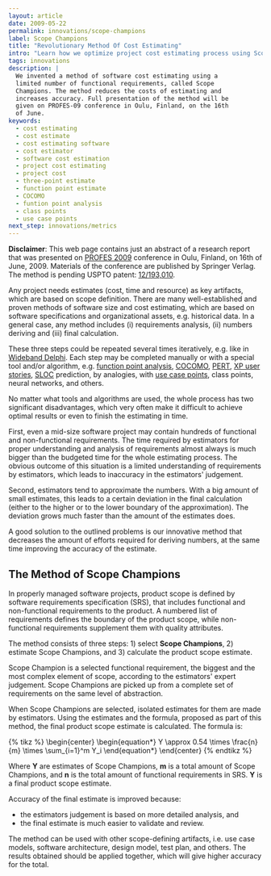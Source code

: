 ```yaml
---
layout: article
date: 2009-05-22
permalink: innovations/scope-champions
label: Scope Champions
title: "Revolutionary Method Of Cost Estimating"
intro: "Learn how we optimize project cost estimating process using Scope Champions (our patent-pending invention)"
tags: innovations
description: |
  We invented a method of software cost estimating using a
  limited number of functional requirements, called Scope
  Champions. The method reduces the costs of estimating and
  increases accuracy. Full presentation of the method will be
  given on PROFES-09 conference in Oulu, Finland, on the 16th
  of June.
keywords:
  - cost estimating
  - cost estimate
  - cost estimating software
  - cost estimator
  - software cost estimation
  - project cost estimating
  - project cost
  - three-point estimate
  - function point estimate
  - COCOMO
  - funtion point analysis
  - class points
  - use case points
next_step: innovations/metrics
---
```


**Disclaimer**: This web page contains just an abstract of a research
report that was presented on [PROFES 2009](http://www.profes2009.org/) conference
in Oulu, Finland, on 16th of June, 2009. Materials of the conference are
published by Springer Verlag. The method is pending USPTO patent:
[12/193,010](http://www.google.com/patents/about?id=QjDNAAAAEBAJ).

Any project needs estimates (cost, time and resource) as key artifacts,
which are based on scope definition.
There are many well-established and proven methods of software size and
cost estimating, which are based on software specifications and
organizational assets, e.g. historical data. In a general case, any
method includes
(i) requirements analysis,
(ii) numbers deriving and
(iii) final calculation.

These three steps could be repeated several times iteratively, e.g. like in
[Wideband Delphi](http://en.wikipedia.org/wiki/Wideband_delphi).
Each step may be completed manually
or with a special tool and/or algorithm, e.g.
[function point analysis](http://en.wikipedia.org/wiki/Function_point_analysis),
[COCOMO](http://sunset.usc.edu/csse/research/COCOMOII/cocomo_main.html),
[PERT](http://en.wikipedia.org/wiki/Program_Evaluation_and_Review_Technique),
[XP user stories](http://en.wikipedia.org/wiki/User_story),
[SLOC](http://en.wikipedia.org/wiki/Source_lines_of_code) prediction, by analogies, with
[use case points](http://www.stsc.hill.af.mil/crosstalk/2006/02/0602Clemmons.pdf),
class points, neural networks, and others.

No matter what tools and algorithms are used, the whole process has
two significant disadvantages, which very often make it difficult
to achieve optimal results or even to finish the estimating in time.

First, even a mid-size software project may contain hundreds of functional
and non-functional requirements. The time required by estimators
for proper understanding and analysis of requirements almost always is much bigger than the budgeted
time for the whole estimating process. The obvious outcome of this situation is
a limited understanding of requirements by estimators, which leads to inaccuracy
in the estimators' judgement.

Second, estimators tend to approximate the numbers. With a big amount of
small estimates, this leads to a certain deviation in the final calculation (either
to the higher or to the lower boundary of the approximation). The
deviation grows much faster than the amount of the estimates does.

A good solution to the outlined problems is our innovative method that decreases
the amount of efforts required for deriving numbers, at the same time improving
the accuracy of the estimate.

## The Method of Scope Champions

In properly managed software projects, product scope is defined by software requirements specification
(SRS), that includes functional and non-functional requirements to the
product. A numbered list of requirements defines the boundary
of the product scope, while non-functional requirements supplement them
with quality attributes.

The method consists of three steps:
     1) select **Scope Champions**,
     2) estimate Scope Champions, and
     3) calculate the product scope estimate.

Scope Champion is a selected functional requirement,
the biggest and the most complex element of scope, according to
the estimators' expert judgement. Scope Champions are picked up from
a complete set of requirements on the same level of abstraction.

When Scope Champions are selected, isolated estimates for them
are made by estimators. Using the estimates and the formula, proposed as part of this
method, the final product scope estimate is calculated. The formula is:

{% tikz %}
\begin{center}
\begin{equation*}
Y \approx 0.54 \times \frac{n}{m} \times \sum_{i=1}^m Y_i
\end{equation*}
\end{center}
{% endtikz %}

Where **Y** are estimates of Scope Champions, **m** is
a total amount of Scope Champions, and **n** is the total amount of functional requirements
in SRS. **Y** is a final product scope estimate.

Accuracy of the final estimate is improved because:

 * the estimators judgement is based on more detailed analysis, and
 * the final estimate is much easier to validate and review.

The method can be used with other scope-defining artifacts, i.e. use case models, software
architecture, design model, test plan, and others.
The results obtained should be applied together, which will give higher accuracy
for the total.
